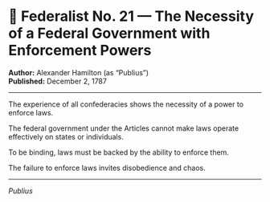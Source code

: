 # 📜 Federalist No. 21 — The Necessity of a Federal Government with Enforcement Powers

**Author:** Alexander Hamilton (as “Publius”)  
**Published:** December 2, 1787

---

The experience of all confederacies shows the necessity of a power to enforce laws.

The federal government under the Articles cannot make laws operate effectively on states or individuals.

To be binding, laws must be backed by the ability to enforce them.

The failure to enforce laws invites disobedience and chaos.

---

*Publius*
